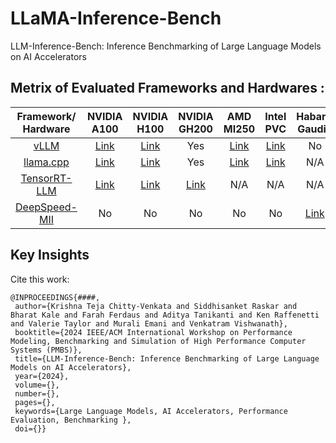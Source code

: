 # LLaMA-Inference-Bench
 
LLM-Inference-Bench: Inference Benchmarking of Large Language Models on AI Accelerators

## Metrix of Evaluated Frameworks and Hardwares :

| Framework/ Hardware | NVIDIA A100 | NVIDIA H100 | NVIDIA GH200 | AMD MI250 | Intel PVC | Habana Gaudi2 | Sambanova SN40L |
|:-----------------------:|:---------------:|:---------------:|:------------:|:---------:|:---------:|:-------------:|:---------------:|
|         [vLLM](./vLLM/README.md)        |     [Link]()    |     [Link]()    |      Yes     |    [Link]()   |    [Link]()   |       No      |       N/A       |
|      [llama.cpp](./llama.cpp/README.md)      |     [Link]()    |     [Link]()    |      Yes     |    [Link]()   |    [Link]()   |      N/A      |       N/A       |
|     [TensorRT-LLM](./TensorRT-LLM/README.md)    |     [Link]()    |     [Link]()    |     [Link]()     |    N/A    |    N/A    |      N/A      |       N/A       |
|      [DeepSpeed-MII](./Deepspeed-MII/README.md)      |      No     |      No     |      No      |     No    |     No    |      [Link]()     |       N/A       |

## Key Insights 


 Cite this work:
 ```
 @INPROCEEDINGS{####,
  author={Krishna Teja Chitty-Venkata and Siddhisanket Raskar and Bharat Kale and Farah Ferdaus and Aditya Tanikanti and Ken Raffenetti and Valerie Taylor and Murali Emani and Venkatram Vishwanath},
  booktitle={2024 IEEE/ACM International Workshop on Performance Modeling, Benchmarking and Simulation of High Performance Computer Systems (PMBS)}, 
  title={LLM-Inference-Bench: Inference Benchmarking of Large Language Models on AI Accelerators}, 
  year={2024},
  volume={},
  number={},
  pages={},
  keywords={Large Language Models, AI Accelerators, Performance Evaluation, Benchmarking },
  doi={}}
 ```
